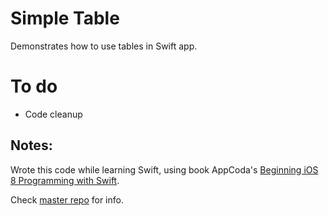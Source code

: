 # Simple Table

Demonstrates how to use tables in Swift app.

# To do
- Code cleanup


## Notes: 
Wrote this code while learning Swift, using book AppCoda's [Beginning iOS 8 Programming with Swift](http://www.appcoda.com/swift/).

Check [master repo](https://github.com/avinassh/learning-ios) for info.